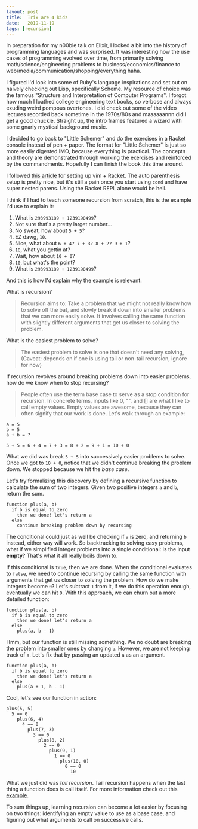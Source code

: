 ```yaml
---
layout: post
title:  Trix are 4 kidz
date:   2019-11-19
tags: [recursion]
---
```

In preparation for my n00bie talk on Elixir, I looked a bit into the
history of programming languages and was surprised. It was
interesting how the use cases of programming evolved over time, from
primarily solving math/science/engineering problems to
business/economics/finance to
web/media/communication/shopping/everything haha.

I figured I'd look into some of Ruby's language inspirations and set out
on naively checking out Lisp, specifically Scheme. My resource of choice was the famous
"Structure and Interpretation of Computer Programs". I forgot how much I
loathed college engineering text books, so verbose and always exuding weird pompous
overtones. I did check out some of the video lectures recorded back
sometime in the 1970s/80s and maaaaaannn did I get a good chuckle.
Straight up, the intro frames featured a wizard with some gnarly
mystical background music.

I decided to go back to "Little Schemer" and do the exercises in a
Racket console instead of pen + paper. The format for "Little Schemer"
is just so more easily digested IMO, because everything is practical.
The concepts and theory are demonstrated through working the exercises
and reinforced by the commandments. Hopefully I can finish the book this
time around.

I followed [this
article](https://crash.net.nz/posts/2014/08/configuring-vim-for-sicp/)
for setting up vim + Racket. The auto parenthesis setup is pretty nice,
but it's still a pain once you start using `cond` and have
super nested parens. Using the Racket REPL alone would be hell.

I think if I had to teach someone recursion from scratch, this is the
example I'd use to explain it:

1. What is `293993189 + 1239190499`?
2. Not sure that's a pretty larget number...
3. No sweat, how about `5 + 5`?
2. EZ dawg, `10`.
4. Nice, what about `6 + 4? 7 + 3? 8 + 2? 9 + 1`?
5. `10`, what you gettin at?
6. Wait, how about `10 + 0`?
7. `10`, but what's the point?
8. What is `293993189 + 1239190499`?

And this is how I'd explain why the example is relevant:

What is recursion?

> Recursion aims to: Take a problem that we might not really know how
> to solve off the bat, and slowly break it down into smaller problems
> that we can more easily solve. It involves calling the same function
> with slightly different arguments that get us closer to solving the
> problem.

What is the easiest problem to solve?

> The easiest problem to solve is one that doesn't need any solving,
> (Caveat: depends on if one is using tail or non-tail recursion, ignore for now)


If recursion revolves around breaking problems down into easier problems,
how do we know when to stop recursing?

> People often use the term base case to serve as a stop condition for
> recursion. In concrete terms, inputs like 0, "", and [] are what I
> like to call empty values. Empty values are awesome, because they can
> often signify that our work is done. Let's walk through an example:

```
a = 5
b = 5
a + b = ?

5 + 5 = 6 + 4 = 7 + 3 = 8 + 2 = 9 + 1 = 10 + 0
```

What we did was break `5 + 5` into successively easier problems to
solve. Once we got to `10 + 0`, notice that we didn't continue breaking
the problem down. We stopped because we hit the *base case*.

Let's try formalizing this discovery by defining a recursive function to
calculate the sum of two integers. Given two positive integers `a` and `b`,
return the sum.

```
function plus(a, b)
  if b is equal to zero
    then we done! let's return a
  else
    continue breaking problem down by recursing
```

The conditional could just as well be checking if `a` is zero, and
returning `b` instead, either way will work. So backtracking to solving
easy problems, what if we simplified integer problems into a single
conditional: Is the input **empty**? That's what it all really boils
down to.

If this conditional is `true`, then we are done. When the conditional
evaluates to `false`, we need to continue recursing by calling the same
function with arguments that get us closer to solving the problem. How
do we make integers become `0`? Let's subtract `1` from it, if we do
this operation enough, eventually we can hit `0`. With this approach, we
can churn out a more detailed function:

```
function plus(a, b)
  if b is equal to zero
    then we done! let's return a
  else
    plus(a, b - 1)
```

Hmm, but our function is still missing something. We no doubt are
breaking the problem into smaller ones by changing `b`. However, we
are not keeping track of `a`. Let's fix that by passing an updated `a`
as an argument.

```
function plus(a, b)
  if b is equal to zero
    then we done! let's return a
  else
    plus(a + 1, b - 1)
```

Cool, let's see our function in action:

```
plus(5, 5)
  5 == 0
    plus(6, 4)
      4 == 0
        plus(7, 3)
          3 == 0
            plus(8, 2)
              2 == 0
                plus(9, 1)
                  1 == 0
                    plus(10, 0)
                      0 == 0
                        10
```

What we just did was *tail recursion*. Tail recursion happens when the
last thing a function does is call itself. For more information check
out this [example](https://github.com/FTLam11/fronk-tolks/blob/master/elixir-intro.md#fibonacci-recursion-demo).

To sum things up, learning recursion can become a lot easier by focusing
on two things: identifying an empty value to use as a base case, and
figuring out what arguments to call on successive calls.
